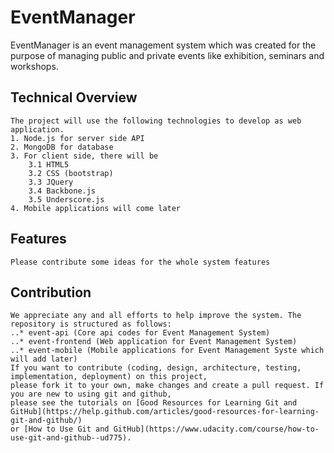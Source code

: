 # EventManager
EventManager is an event management system which was created for the purpose of managing public and private events like exhibition, seminars and workshops.
## Technical Overview
	The project will use the following technologies to develop as web application.
	1. Node.js for server side API
	2. MongoDB for database
	3. For client side, there will be
		3.1 HTML5
		3.2 CSS (bootstrap)
		3.3 JQuery
		3.4 Backbone.js
		3.5 Underscore.js
	4. Mobile applications will come later
## Features
	Please contribute some ideas for the whole system features
## Contribution
	We appreciate any and all efforts to help improve the system. The repository is structured as follows:
	..* event-api (Core api codes for Event Management System)
	..* event-frontend (Web application for Event Management System)
	..* event-mobile (Mobile applications for Event Management Syste which will add later)
	If you want to contribute (coding, design, architecture, testing, implementation, deployment) on this project, 
	please fork it to your own, make changes and create a pull request. If you are new to using git and github, 
	please see the tutorials on [Good Resources for Learning Git and GitHub](https://help.github.com/articles/good-resources-for-learning-git-and-github/) 
	or [How to Use Git and GitHub](https://www.udacity.com/course/how-to-use-git-and-github--ud775).
